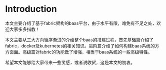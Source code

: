 # Introduction
  本文主要介绍了基于fabric架构的baas平台，由于水平有限，难免有不足之处，欢迎大家多多指教！
  
  本文主要从三大方向循序渐进的介绍整个baas的搭建过程，首先基础篇介绍了fabric，docker及kubernetes的相关知识。进阶篇介绍了如何构建baas系统的方方面面。高级篇对fabric的功能做了增强，相当于baas系统的一些高级特性。
  
  希望本文能够给大家带来一些灵感，或者说收货，这是本文的初衷。


